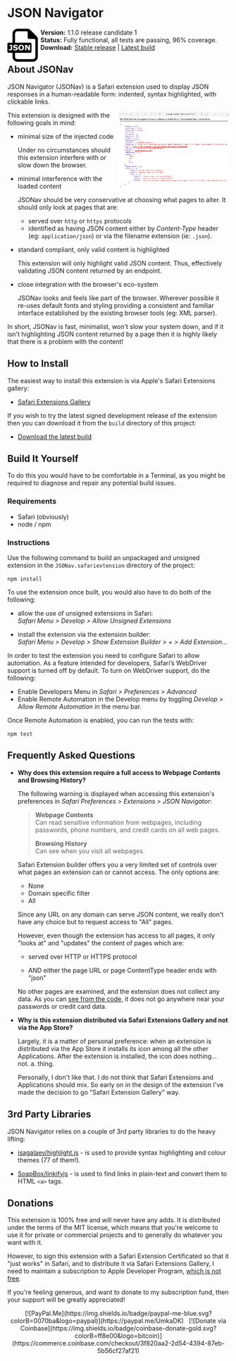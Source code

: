 # JSON Navigator

<img src="./JSONav.safariextension/Icon.png"
  alt="JSONav" align="left" width="75">

**Version:** 1.1.0 release candidate 1  
**Status:** Fully functional, all tests are passing, 96% coverage.  
**Download:** [Stable release][apple_download] | [Latest build][github_download]  

## About JSONav

JSON Navigator (JSONav) is a Safari extension used to display JSON responses in a human-readable form: indented, syntax highlighted, with clickable links.

<a href="./Screenshot.png"><img src="./Screenshot.png"
  alt="JSONav screenshot" align="right" width="50%"></a>

This extension is designed with the following goals in mind:

  - minimal size of the injected code

    Under no circumstances should this extension interfere with or slow down the browser.

  - minimal interference with the loaded content

    JSONav should be very conservative at choosing what pages to alter. It should only look at pages that are:

    - served over `http` or `https` protocols
    - identified as having JSON content either by *Content-Type* header (eg: `application/json`) or via the filename extension (ie: `.json`).

  - standard compliant, only valid content is highlighted

    This extension will only highlight valid JSON content. Thus, effectively validating JSON content returned by an endpoint.

  - close integration with the browser's eco-system

    JSONav looks and feels like part of the browser. Wherever possible it re-uses default fonts and styling providing a consistent and familiar interface established by the existing browser tools (eg: XML parser).

In short, JSONav is fast, minimalist, won't slow your system down, and if it isn't highlighting JSON content returned by a page then it is highly likely that there is a problem with the content!

## How to Install

The easiest way to install this extension is via Apple's Safari Extensions gallery:

  - [Safari Extensions Gallery][apple_download]

If you wish to try the latest signed development release of the extension then you can download it from the `build` directory of this project:

  - [Download the latest build][github_download]

## Build It Yourself

To do this you would have to be comfortable in a Terminal, as you might be required to diagnose and repair any potential build issues.

### Requirements

  - Safari (obviously)
  - node / npm

### Instructions

Use the following command to build an unpackaged and unsigned extension in the `JSONav.safariextension` directory of the project:

    npm install

To use the extension once built, you would also have to do both of the following:

 - allow the use of unsigned extensions in Safari:  
   *Safari Menu > Develop > Allow Unsigned Extensions*

 - install the extension via the extension builder:  
   *Safari Menu > Develop > Show Extension Builder > + > Add Extension...*

In order to test the extension you need to configure Safari to allow automation. As a feature intended for developers, Safari’s WebDriver support is turned off by default. To turn on WebDriver support, do the following:

  - Enable Developers Menu in *Safari > Preferences > Advanced*
  - Enable Remote Automation in the Develop menu by toggling *Develop > Allow Remote Automation* in the menu bar.

Once Remote Automation is enabled, you can run the tests with:

    npm test

## Frequently Asked Questions

* **Why does this extension require a full access to Webpage Contents and Browsing History?**

  The following warning is displayed when accessing this extension's preferences in *Safari Preferences > Extensions > JSON Navigator*:

  > **Webpage Contents**  
  > Can read sensitive information from webpages, including passwords, phone numbers, and credit cards on all web pages.
  >
  > **Browsing History**  
  > Can see when you visit all webpages.

  Safari Extension builder offers you a very limited set of controls over what pages an extension can or cannot access. The only options are:

  - None
  - Domain specific filter
  - All

  Since any URL on any domain can serve JSON content, we really don't have any choice but to request access to "All" pages.

  However, even though the extension has access to all pages, it only "looks at"  and "updates" the content of pages which are:

    - served over HTTP or HTTPS protocol

    - AND either the page URL or page ContentType header ends with "json"

  No other pages are examined, and the extension does not collect any data. As you can [see from the code](https://github.com/UmkaDK/JSONav/blob/master/JSONav.safariextension/inject/JSONav.js#L59-L73), it does not go anywhere near your passwords or credit card data.

* **Why is this extension distributed via Safari Extensions Gallery and not via the App Store?**

  Largely, it is a matter of personal preference: when an extension is distributed via the App Store it installs its icon among all the other Applications. After the extension is installed, the icon does nothing... not. a. thing.

  Personally, I don't like that. I do not think that Safari Extensions and Applications should mix. So early on in the design of the extension I've made the decision to go "Safari Extension Gallery" way.

## 3rd Party Libraries

JSON Navigator relies on a couple of 3rd party libraries to do the heavy lifting:

  - [isagalaev/highlight.js](https://github.com/isagalaev/highlight.js) - is used to provide syntax highlighting and colour themes (77 of them!).

  - [SoapBox/linkifyjs](https://github.com/SoapBox/linkifyjs) - is used to find links in plain-text and convert them to HTML `<a>` tags.


[apple_download]: https://safari-extensions.apple.com/?q=JSONav
[github_download]: https://github.com/UmkaDK/JSONav/raw/master/build/JSONav.safariextz

## Donations

This extension is 100% free and will never have any adds. It is distributed under the terms of the MIT license, which means that you're welcome to use it for private or commercial projects and to generally do whatever you want with it.

However, to sign this extension with a Safari Extension Certificated so that it "just works" in Safari, and to distribute it via Safari Extensions Gallery, I need to maintain a subscription to Apple Developer Program, [which is not free](https://developer.apple.com/programs/how-it-works/).

If you're feeling generous, and want to donate to my subscription fund, then your support will be greatly appreciated!

<div style="display: block; text-align: center;">
  [![PayPal.Me](https://img.shields.io/badge/paypal-me-blue.svg?colorB=0070ba&logo=paypal)](https://paypal.me/UmkaDK)
  &nbsp;
  [![Donate via Coinbase](https://img.shields.io/badge/coinbase-donate-gold.svg?colorB=ff8e00&logo=bitcoin)](https://commerce.coinbase.com/checkout/3f820aa2-2d54-4394-87eb-5b56cf27af21)
</div>
